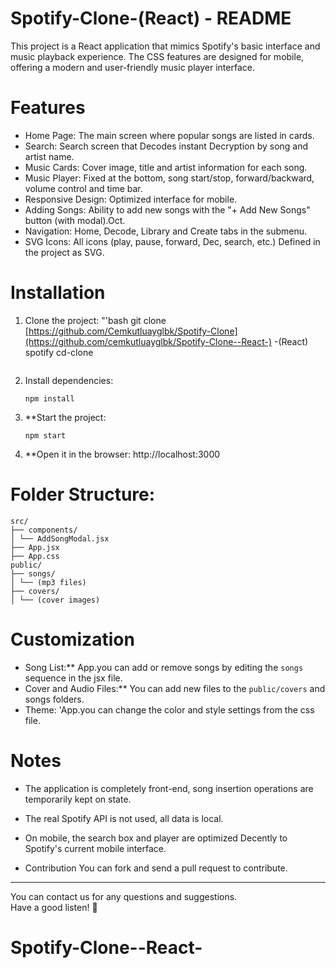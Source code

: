 # Spotify-Clone-(React) - README

This project is a React application that mimics Spotify's basic interface and music playback experience. The CSS features are designed for mobile, offering a modern and user-friendly music player interface.

# Features

- Home Page: The main screen where popular songs are listed in cards.
- Search: Search screen that Decodes instant Decryption by song and artist name.  
- Music Cards: Cover image, title and artist information for each song.
- Music Player: Fixed at the bottom, song start/stop, forward/backward, volume control and time bar.
- Responsive Design: Optimized interface for mobile.
- Adding Songs: Ability to add new songs with the "+ Add New Songs" button (with modal).Oct.
- Navigation: Home, Decode, Library and Create tabs in the submenu.
- SVG Icons: All icons (play, pause, forward, Dec, search, etc.) Defined in the project as SVG.

# Installation

1. Clone the project:
   "'bash
   git clone [https://github.com/Cemkutluayglbk/Spotify-Clone](https://github.com/cemkutluayglbk/Spotify-Clone--React-) -(React)
   spotify cd-clone
   ```

2. Install dependencies:
   ```
   npm install
   ```

3. **Start the project:
   ```
   npm start
   ```

4. **Open it in the browser:
   http://localhost:3000

# Folder Structure:
```
src/
├── components/
│ └── AddSongModal.jsx
├── App.jsx
├── App.css
public/
├── songs/
│ └── (mp3 files)
├── covers/
│ └── (cover images)
```

# Customization
- Song List:** App.you can add or remove songs by editing the `songs` sequence in the jsx file.
- Cover and Audio Files:** You can add new files to the `public/covers` and songs folders.
- Theme: 'App.you can change the color and style settings from the css file.

# Notes
- The application is completely front-end, song insertion operations are temporarily kept on state.
- The real Spotify API is not used, all data is local.
- On mobile, the search box and player are optimized Decently to Spotify's current mobile interface.

- Contribution
You can fork and send a pull request to contribute.
---
You can contact us for any questions and suggestions.  
Have a good listen! 🎵
# Spotify-Clone--React-
